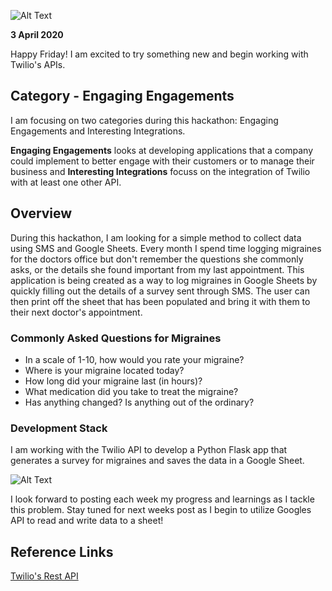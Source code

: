 
![Alt Text](https://dev-to-uploads.s3.amazonaws.com/i/2bck9yiv5wg8u4wa3821.png)

**3 April 2020**

Happy Friday! I am excited to try something new and begin working with Twilio's APIs.

## Category - Engaging Engagements

I am focusing on two categories during this hackathon: Engaging Engagements and Interesting Integrations.

**Engaging Engagements** looks at developing applications that a company could implement to better engage with their customers or to manage their business and **Interesting Integrations** focuss on the integration of Twilio with at least one other API.

## Overview

During this hackathon, I am looking for a simple method to collect data using SMS and Google Sheets. Every month I spend time logging migraines for the doctors office but don't remember the questions she commonly asks, or the details she found important from my last appointment. This application is being created as a way to log migraines in Google Sheets by quickly filling out the details of a survey sent through SMS. The user can then print off the sheet that has been populated and bring it with them to their next doctor's appointment.

### Commonly Asked Questions for Migraines

- In a scale of 1-10, how would you rate your migraine?
- Where is your migraine located today?
- How long did your migraine last (in hours)?
- What medication did you take to treat the migraine?
- Has anything changed? Is anything out of the ordinary?

### Development Stack

I am working with the Twilio API to develop a Python Flask app that generates a survey for migraines and saves the data in a Google Sheet.

![Alt Text](https://dev-to-uploads.s3.amazonaws.com/i/la7zchv71vf9rdwe5em7.png)

I look forward to posting each week my progress and learnings as I tackle this problem. Stay tuned for next weeks post as I begin to utilize Googles API to read and write data to a sheet!  

## Reference Links
[Twilio's Rest API](https://www.twilio.com/docs/usage/api)
